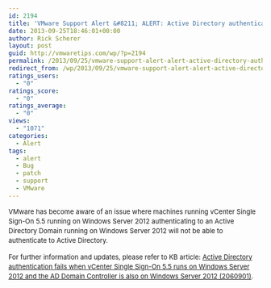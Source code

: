 ```yaml
---
id: 2194
title: 'VMware Support Alert &#8211; ALERT: Active Directory authentication fails when vCenter Single Sign-On 5.5 runs on Windows Server 2012 along with AD'
date: 2013-09-25T18:46:01+00:00
author: Rick Scherer
layout: post
guid: http://vmwaretips.com/wp/?p=2194
permalink: /2013/09/25/vmware-support-alert-alert-active-directory-authentication-fails-when-vcenter-single-sign-on-5-5-runs-on-windows-server-2012-along-with-ad/
redirect_from: /wp/2013/09/25/vmware-support-alert-alert-active-directory-authentication-fails-when-vcenter-single-sign-on-5-5-runs-on-windows-server-2012-along-with-ad/
ratings_users:
  - "0"
ratings_score:
  - "0"
ratings_average:
  - "0"
views:
  - "1071"
categories:
  - Alert
tags:
  - alert
  - Bug
  - patch
  - support
  - VMware
---
```

<span style="font-size: 13px; line-height: 19px;">VMware has become aware of an issue where machines running vCenter Single Sign-On 5.5 running on Windows Server 2012 authenticating to an Active Directory Domain running on Windows Server 2012 will not be able to authenticate to Active Directory.</span>

<span style="font-size: 13px; line-height: 19px;">For further information and updates, please refer to KB article: </span><a style="font-size: 13px; line-height: 19px;" href="http://kb.vmware.com/kb/2060901" target="_blank">Active Directory authentication fails when vCenter Single Sign-On 5.5 runs on Windows Server 2012 and the AD Domain Controller is also on Windows Server 2012 (2060901)</a><span style="font-size: 13px; line-height: 19px;">.</span>